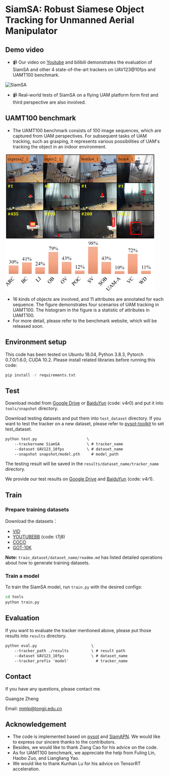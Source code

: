 # SiamSA: Robust Siamese Object Tracking for Unmanned Aerial Manipulator

## Demo video

- :video_camera: Our video on [Youtube](https://youtu.be/XsWBu9hoJp0) and bilibili demonstrates the evaluation of SiamSA and other 4 state-of-the-art trackers on UAV123@10fps and UAMT100 benchmark. 

![SiamSA](README.assets/SiamSA.gif)

- :video_camera: ​Real-world tests of SiamSA on a flying UAM platform form first and third perspective are also involved.

## UAMT100 benchmark

- The UAMT100 benchmark consists of 100 image sequences, which are captured from UAM perspectives. For subsequent tasks of UAM tracking, such as grasping, it represents various possibilities of UAM's tracking the object in an indoor environment. 

<img src="README.assets/dataset.png" alt="image-20210915230200440" style="zoom: 50%;" />

- 16 kinds of objects are involved, and 11 attributes are annotated for each sequence. The figure demonstrates four scenarios of UAM tracking in UAMT100. The histogram in the figure is a statistic of attributes in UAMT100.
- For more detail, please refer to the benchmark website, which will be released soon. 

## Environment setup

This code has been tested on Ubuntu 18.04, Python 3.8.3, Pytorch 0.7.0/1.6.0, CUDA 10.2.
Please install related libraries before running this code: 

```bash
pip install -r requirements.txt
```

## Test

Download model from [Google Drive](https://drive.google.com/file/d/1FY4LC3Z52xqUg76-UYars6-7e3IMg4Og/view?usp=sharing) or [BaiduYun](https://pan.baidu.com/s/1Pq3To0TKFeVfYhc5v3EC2g) (code: v4r0) and put it into `tools/snapshot` directory.

Download testing datasets and put them into `test_dataset` directory. If you want to test the tracker on a new dataset, please refer to [pysot-toolkit](https://github.com/StrangerZhang/pysot-toolkit) to set test_dataset.

```
python test.py 	                    \
	--trackername SiamSA            \ # tracker_name
	--dataset UAV123_10fps          \ # dataset_name
	--snapshot snapshot/model.pth     # model_path
```

The testing result will be saved in the `results/dataset_name/tracker_name` directory.

We provide our test results on [Google Drive](https://drive.google.com/drive/folders/1NXWEsE7ii0YPCpDPqnXkPoCQIcLL54hD?usp=sharing) and [BaiduYun](https://pan.baidu.com/s/1LOD1o3G-qHVCGy5Gw8EBMA)  (code: v4r1).

## Train

### Prepare training datasets

Download the datasets：
* [VID](http://image-net.org/challenges/LSVRC/2017/)
* [YOUTUBEBB](https://pan.baidu.com/s/1ZTdfqvhIRneGFXur-sCjgg) (code: t7j8)
* [COCO](http://cocodataset.org)
* [GOT-10K](http://got-10k.aitestunion.com/downloads)

**Note:** `train_dataset/dataset_name/readme.md` has listed detailed operations about how to generate training datasets.


### Train a model
To train the SiamSA model, run `train.py` with the desired configs:

```bash
cd tools
python train.py 
```

## Evaluation 
If you want to evaluate the tracker mentioned above, please put those results into  `results` directory.
```
python eval.py 	                      \
	--tracker_path ./results          \ # result path
	--dataset UAV123_10fps            \ # dataset_name
	--tracker_prefix 'model'            # tracker_name
```
## Contact
If you have any questions, please contact me.

Guangze Zheng

Email: [mmlp@tongji.edu.cn](mmlp@tongji.edu.cn)

## Acknowledgement
- The code is implemented based on [pysot](https://github.com/STVIR/pysot) and [SiamAPN](https://github.com/vision4robotics/SiamAPN). We would like to express our sincere thanks to the contributors. 
- Besides, we would like to thank Ziang Cao for his advice on the code. 
- As for UAMT100 benchmark, we appreciate the help from Fuling Lin, Haobo Zuo, and Liangliang Yao. 
- We would like to thank Kunhan Lu for his advice on TensorRT acceleration. 